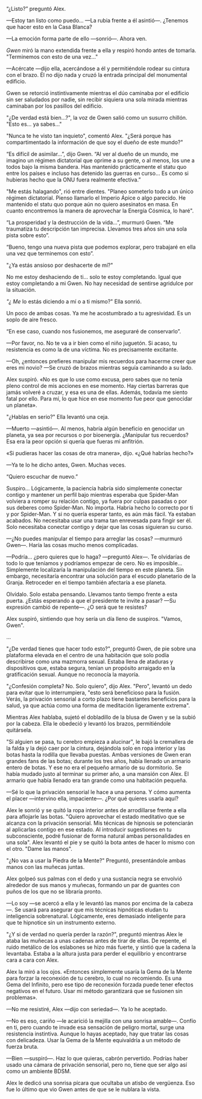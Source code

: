 
“¿Listo?” preguntó Alex.

—Estoy tan listo como puedo… —La rubia frente a él asintió—. ¿Tenemos que hacer esto en la Casa Blanca?

—La emoción forma parte de ello —sonrió—. Ahora ven.

_Gwen_ miró la mano extendida frente a ella y respiró hondo antes de tomarla. "Terminemos con esto de una vez..."

—Acércate —dijo ella, acercándose a él y permitiéndole rodear su cintura con el brazo. Él no dijo nada y cruzó la entrada principal del monumental edificio.

Gwen se retorció instintivamente mientras el dúo caminaba por el edificio sin ser saludados por nadie, sin recibir siquiera una sola mirada mientras caminaban por los pasillos del edificio.

"¿De verdad está bien...?", la voz de Gwen salió como un susurro chillón. "Esto es... ya sabes..."

"Nunca te he visto tan inquieto", comentó Alex. "¿Será porque has compartimentado la información de que soy el dueño de este mundo?"

“Es difícil de asimilar…”, dijo Gwen. “Al ver al dueño de un mundo, me imagino un régimen dictatorial que oprime a su gente, o al menos, los une a todos bajo la misma bandera. Has mantenido prácticamente el statu quo entre los países e incluso has detenido las guerras en curso… Es como si hubieras hecho que la ONU fuera realmente efectiva.”

"Me estás halagando", rió entre dientes. "Planeo someterlo todo a un único régimen dictatorial. Pienso llamarlo el Imperio Ápice o algo parecido. He mantenido el statu quo porque aún no quiero asesinatos en masa. En cuanto encontremos la manera de aprovechar la Energía Cósmica, lo haré".

“La prosperidad y la destrucción de la vida…”, murmuró Gwen. “Me traumatiza tu descripción tan imprecisa. Llevamos tres años sin una sola pista sobre esto”.

“Bueno, tengo una nueva pista que podemos explorar, pero trabajaré en ella una vez que terminemos con esto”.

"¿Ya estás ansioso por deshacerte de mí?"

No me estoy deshaciendo de ti... solo te estoy completando. Igual que estoy completando a mi Gwen. No hay necesidad de sentirse agridulce por la situación.

_"¿ Me_ lo estás diciendo a mí o a ti mismo?" Ella sonrió.

Un poco de ambas cosas. Ya me he acostumbrado a tu agresividad. Es un soplo de aire fresco.

“En ese caso, cuando nos fusionemos, me aseguraré de conservarlo”.

—Por favor, no. No te va a ir bien como el niño juguetón. Si acaso, tu resistencia es como la de una víctima. No es precisamente excitante.

—Oh, ¿entonces prefieres manipular mis recuerdos para hacerme creer que eres mi novio? —Se cruzó de brazos mientras seguía caminando a su lado.

Alex suspiró. «No es que lo use como excusa, pero sabes que no tenía pleno control de mis acciones en ese momento. Hay ciertas barreras que jamás volveré a cruzar, y esa es una de ellas. Además, todavía me siento fatal por ello. Para mí, lo que hice en ese momento fue peor que genocidar un planeta».

"¿Hablas en serio?" Ella levantó una ceja.

—Muerto —asintió—. Al menos, habría algún beneficio en genocidar un planeta, ya sea por recursos o por bioenergía. ¿Manipular tus recuerdos? Esa era la peor opción si quería que fueras mi anfitrión.

«Si pudieras hacer las cosas de otra manera», dijo. «¿Qué habrías hecho?»

—Ya te lo he dicho antes, Gwen. Muchas veces.

“Quiero escuchar de nuevo.”

Suspiro... Lógicamente, la paciencia habría sido simplemente conectar contigo y mantener un perfil bajo mientras esperaba que Spider-Man volviera a romper su relación contigo, ya fuera por culpas pasadas o por sus deberes como Spider-Man. No importa. Habría hecho lo correcto por ti y por Spider-Man. Y si no quería esperar tanto, es aún más fácil. Ya estaban acabados. No necesitaba usar una trama tan enrevesada para fingir ser él. Solo necesitaba conectar contigo y dejar que las cosas siguieran su curso.

—¿No puedes manipular el tiempo para arreglar las cosas? —murmuró Gwen—. Haría las cosas mucho menos complicadas.

—Podría... ¿pero quieres que lo haga? —preguntó Alex—. Te olvidarías de todo lo que teníamos y podríamos empezar de cero. No es imposible... Simplemente localizaría la manipulación del tiempo en este planeta. Sin embargo, necesitaría encontrar una solución para el escudo planetario de la Granja. Retroceder en el tiempo también afectaría a ese planeta.

Olvídalo. Solo estaba pensando. Llevamos tanto tiempo frente a esta puerta. ¿Estás esperando a que el presidente te invite a pasar? —Su ​​expresión cambió de repente—. ¿O será que te resistes?

Alex suspiró, sintiendo que hoy sería un día lleno de suspiros. "Vamos, Gwen".

…

"¿De verdad tienes que hacer todo esto?", preguntó Gwen, de pie sobre una plataforma elevada en el centro de una habitación que solo podía describirse como una mazmorra sexual. Estaba llena de ataduras y dispositivos que, estaba segura, tenían un propósito arraigado en la gratificación sexual. Aunque no reconocía la mayoría.

"¿Confesión completa? No. Solo quiero", dijo Alex. "Pero", levantó un dedo para evitar que lo interrumpiera, "esto será beneficioso para la fusión. Verás, la privación sensorial a corto plazo tiene bastantes beneficios para la salud, ya que actúa como una forma de meditación ligeramente extrema".

Mientras Alex hablaba, sujetó el dobladillo de la blusa de Gwen y se la subió por la cabeza. Ella le obedeció y levantó los brazos, permitiéndole quitársela.

"Si alguien se pasa, tu cerebro empieza a alucinar", le bajó la cremallera de la falda y la dejó caer por la cintura, dejándola solo en ropa interior y las botas hasta la rodilla que llevaba puestas. Ambas versiones de Gwen eran grandes fans de las botas; durante los tres años, había llenado un armario entero de botas. Y ese no era el pequeño armario de su dormitorio. Se había mudado justo al terminar su primer año, a una mansión con Alex. El armario que había llenado era tan grande como una habitación pequeña.

—Sé lo que la privación sensorial le hace a una persona. Y cómo aumenta el placer —intervino ella, impaciente—. ¿Por qué quieres usarla aquí?

Alex le sonrió y se quitó la ropa interior antes de arrodillarse frente a ella para aflojarle las botas. "Quiero aprovechar el estado meditativo que se alcanza con la privación sensorial. Mis técnicas de hipnosis se potenciarán al aplicarlas contigo en ese estado. Al introducir sugestiones en tu subconsciente, podré fusionar de forma natural ambas personalidades en una sola". Alex levantó el pie y se quitó la bota antes de hacer lo mismo con el otro. "Dame las manos".

"¿No vas a usar la Piedra de la Mente?" Preguntó, presentándole ambas manos con las muñecas juntas.

Alex golpeó sus palmas con el dedo y una sustancia negra se envolvió alrededor de sus manos y muñecas, formando un par de guantes con puños de los que no se libraría pronto.

—Lo soy —se acercó a ella y le levantó las manos por encima de la cabeza—. Se usará para asegurar que mis técnicas hipnóticas eludan tu inteligencia sobrenatural. Lógicamente, eres demasiado inteligente para que te hipnotice sin un instrumento externo.

"¿Y si de verdad no quería perder la razón?", preguntó mientras Alex le ataba las muñecas a unas cadenas antes de tirar de ellas. De repente, el ruido metálico de los eslabones se hizo más fuerte, y sintió que la cadena la levantaba. Estaba a la altura justa para perder el equilibrio y encontrarse cara a cara con Alex.

Alex la miró a los ojos. «Entonces simplemente usaría la Gema de la Mente para forzar la reconexión de tu cerebro, lo cual no recomiendo. Es una Gema del Infinito, pero ese tipo de reconexión forzada puede tener efectos negativos en el futuro. Usar mi método garantizará que se fusionen sin problemas».

—No me resistiré, Alex —dijo con seriedad—. Ya lo he aceptado.

—No es eso, cariño —le acarició la mejilla con una sonrisa amable—. Confío en ti, pero cuando te invade esa sensación de peligro mortal, surge una resistencia instintiva. Aunque lo hayas aceptado, hay que tratar las cosas con delicadeza. Usar la Gema de la Mente equivaldría a un método de fuerza bruta.

—Bien —suspiró—. Haz lo que quieras, cabrón pervertido. Podrías haber usado una cámara de privación sensorial, pero no, tiene que ser algo así como un ambiente BDSM.

Alex le dedicó una sonrisa pícara que ocultaba un atisbo de vergüenza. Eso fue lo último que vio Gwen antes de que se le nublara la vista.